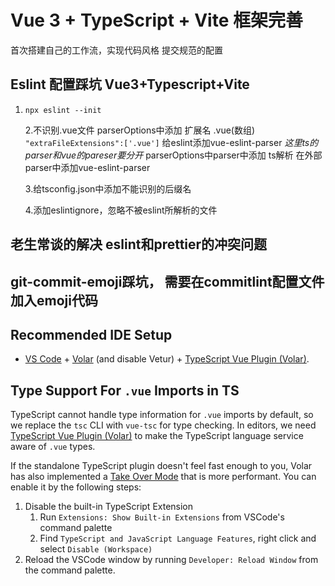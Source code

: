 # Vue 3 + TypeScript + Vite 框架完善

首次搭建自己的工作流，实现代码风格 提交规范的配置

## Eslint 配置踩坑 Vue3+Typescript+Vite

1.  `npx eslint --init` 


    2.不识别.vue文件
    parserOptions中添加 扩展名 .vue(数组)
    `"extraFileExtensions":['.vue']`
    给eslint添加vue-eslint-parser
    _这里ts的parser和vue的pareser要分开_
    parserOptions中parser中添加 ts解析
    在外部parser中添加vue-eslint-parser

    3.给tsconfig.json中添加不能识别的后缀名

    4.添加eslintignore，忽略不被eslint所解析的文件

## 老生常谈的解决 eslint和prettier的冲突问题

## git-commit-emoji踩坑， 需要在commitlint配置文件加入emoji代码



## Recommended IDE Setup

- [VS Code](https://code.visualstudio.com/) + [Volar](https://marketplace.visualstudio.com/items?itemName=Vue.volar) (and disable Vetur) + [TypeScript Vue Plugin (Volar)](https://marketplace.visualstudio.com/items?itemName=Vue.vscode-typescript-vue-plugin).

## Type Support For `.vue` Imports in TS

TypeScript cannot handle type information for `.vue` imports by default, so we replace the `tsc` CLI with `vue-tsc` for type checking. In editors, we need [TypeScript Vue Plugin (Volar)](https://marketplace.visualstudio.com/items?itemName=Vue.vscode-typescript-vue-plugin) to make the TypeScript language service aware of `.vue` types.

If the standalone TypeScript plugin doesn't feel fast enough to you, Volar has also implemented a [Take Over Mode](https://github.com/johnsoncodehk/volar/discussions/471#discussioncomment-1361669) that is more performant. You can enable it by the following steps:

1. Disable the built-in TypeScript Extension
   1. Run `Extensions: Show Built-in Extensions` from VSCode's command palette
   2. Find `TypeScript and JavaScript Language Features`, right click and select `Disable (Workspace)`
2. Reload the VSCode window by running `Developer: Reload Window` from the command palette.
